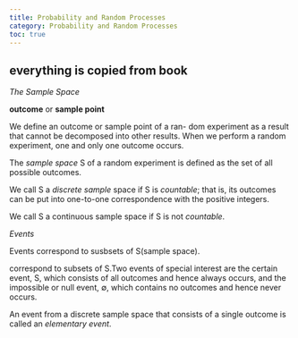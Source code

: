 ```yaml
---
title: Probability and Random Processes
category: Probability and Random Processes
toc: true
---
```


## everything is copied from book

*The Sample Space*

**outcome** or **sample point**

We define an outcome or sample point of a ran-
dom experiment as a result that cannot be decomposed into other results. When we perform a random experiment, one and only one outcome occurs. 
<!--more-->

The *sample space* S of a random experiment is defined as the set of all possible outcomes.

We call S a *discrete sample* space if S is *countable*; that is, its outcomes can be put into one-to-one correspondence with the positive integers. 

We call S a continuous sample space if S is not *countable*.

*Events*

Events correspond to susbsets of S(sample space).

correspond to subsets of S.Two events of special interest are the certain event, S, which consists of all outcomes and hence always occurs, and the impossible or null event, $\emptyset$, which contains no outcomes and hence never occurs.

An event from a discrete sample space that consists of a single outcome is called an *elementary event*.

